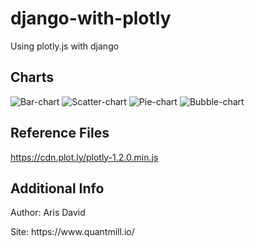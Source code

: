 # django-with-plotly
Using plotly.js with django


## Charts
![Bar-chart](https://quantmill.s3.eu-west-2.amazonaws.com/github/Screenshot+2019-11-09+at+09.14.46.png)
![Scatter-chart](https://quantmill.s3.eu-west-2.amazonaws.com/github/Screenshot+2019-11-09+at+09.16.06.png)
![Pie-chart](https://quantmill.s3.eu-west-2.amazonaws.com/github/Screenshot+2019-11-09+at+09.16.35.png)
![Bubble-chart](https://quantmill.s3.eu-west-2.amazonaws.com/github/Screenshot+2019-11-09+at+09.16.49.png)

## Reference Files
https://cdn.plot.ly/plotly-1.2.0.min.js

## Additional Info
<p>Author: Aris David</p>
<p>Site: https://www.quantmill.io/</p>
